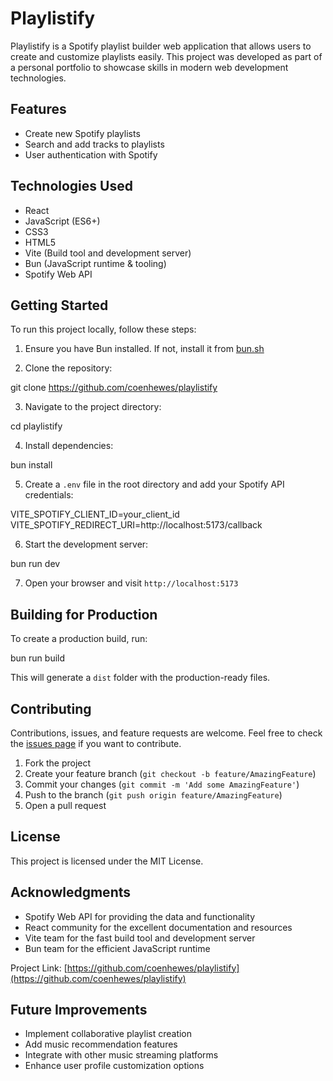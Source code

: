 # Playlistify

Playlistify is a Spotify playlist builder web application that allows users to create and customize playlists easily. This project was developed as part of a personal portfolio to showcase skills in modern web development technologies.

## Features

- Create new Spotify playlists
- Search and add tracks to playlists
- User authentication with Spotify

## Technologies Used

- React
- JavaScript (ES6+)
- CSS3
- HTML5
- Vite (Build tool and development server)
- Bun (JavaScript runtime & tooling)
- Spotify Web API

## Getting Started

To run this project locally, follow these steps:

1. Ensure you have Bun installed. If not, install it from [bun.sh](https://bun.sh)

2. Clone the repository:

git clone https://github.com/coenhewes/playlistify

3. Navigate to the project directory:

cd playlistify

4. Install dependencies:

bun install

5. Create a `.env` file in the root directory and add your Spotify API credentials:

VITE_SPOTIFY_CLIENT_ID=your_client_id
VITE_SPOTIFY_REDIRECT_URI=http://localhost:5173/callback

6. Start the development server:

bun run dev

7. Open your browser and visit `http://localhost:5173`

## Building for Production

To create a production build, run:

bun run build

This will generate a `dist` folder with the production-ready files.

## Contributing

Contributions, issues, and feature requests are welcome. Feel free to check the [issues page](https://github.com/coenhewes/playlistify/issues) if you want to contribute.

1. Fork the project
2. Create your feature branch (`git checkout -b feature/AmazingFeature`)
3. Commit your changes (`git commit -m 'Add some AmazingFeature'`)
4. Push to the branch (`git push origin feature/AmazingFeature`)
5. Open a pull request

## License

This project is licensed under the MIT License.

## Acknowledgments

- Spotify Web API for providing the data and functionality
- React community for the excellent documentation and resources
- Vite team for the fast build tool and development server
- Bun team for the efficient JavaScript runtime


Project Link: [https://github.com/coenhewes/playlistify](https://github.com/coenhewes/playlistify)

## Future Improvements

- Implement collaborative playlist creation
- Add music recommendation features
- Integrate with other music streaming platforms
- Enhance user profile customization options
